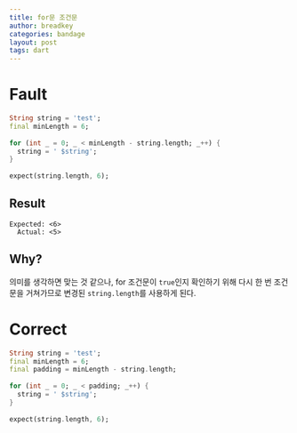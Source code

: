 ```yaml
---
title: for문 조건문
author: breadkey
categories: bandage
layout: post
tags: dart
---
```


# Fault
```dart
String string = 'test';
final minLength = 6;
 
for (int _ = 0; _ < minLength - string.length; _++) {
  string = ' $string';
}
 
expect(string.length, 6);
```
## Result
```
Expected: <6>
  Actual: <5>
```
## Why?
의미를 생각하면 맞는 것 같으나, for 조건문이 ```true```인지 확인하기 위해 다시 한 번 조건문을 거쳐가므로 변경된 ```string.length```를 사용하게 된다.

# Correct
```dart
String string = 'test';
final minLength = 6;
final padding = minLength - string.length;
 
for (int _ = 0; _ < padding; _++) {
  string = ' $string';
}
 
expect(string.length, 6);
```